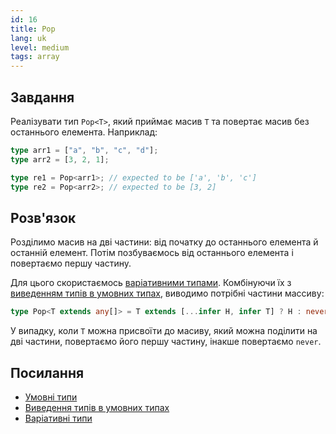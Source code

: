 ```yaml
---
id: 16
title: Pop
lang: uk
level: medium
tags: array
---
```


## Завдання

Реалізувати тип `Pop<T>`, який приймає масив `T` та повертає масив без останнього елемента.
Наприклад:

```typescript
type arr1 = ["a", "b", "c", "d"];
type arr2 = [3, 2, 1];

type re1 = Pop<arr1>; // expected to be ['a', 'b', 'c']
type re2 = Pop<arr2>; // expected to be [3, 2]
```

## Розв'язок

Розділимо масив на дві частини: від початку до останнього елемента й останній елемент.
Потім позбуваємось від останнього елемента і повертаємо першу частину.

Для цього скористаємось [варіативними типами](https://www.typescriptlang.org/docs/handbook/release-notes/typescript-4-0.html#variadic-tuple-types).
Комбінуючи їх з [виведенням типів в умовних типах](https://www.typescriptlang.org/docs/handbook/2/conditional-types.html#inferring-within-conditional-types), виводимо потрібні частини массиву:

```typescript
type Pop<T extends any[]> = T extends [...infer H, infer T] ? H : never;
```

У випадку, коли `T` можна присвоїти до масиву, який можна поділити на дві частини, повертаємо його першу частину, інакше повертаємо `never`.

## Посилання

- [Умовні типи](https://www.typescriptlang.org/docs/handbook/2/conditional-types.html)
- [Виведення типів в умовних типах](https://www.typescriptlang.org/docs/handbook/2/conditional-types.html#inferring-within-conditional-types)
- [Варіативні типи](https://www.typescriptlang.org/docs/handbook/release-notes/typescript-4-0.html#variadic-tuple-types)
